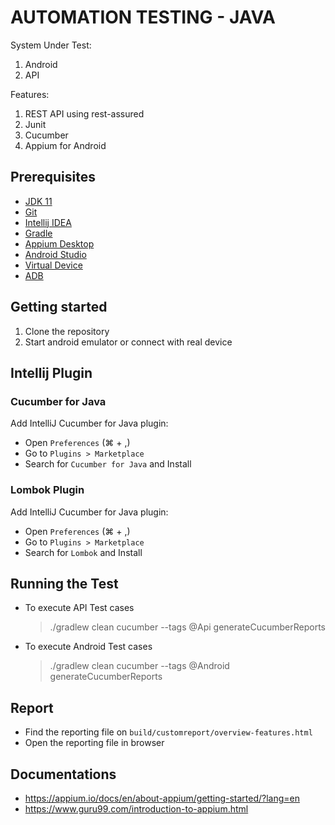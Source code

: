 # AUTOMATION TESTING - JAVA

System Under Test:
1. Android
2. API

Features:
1. REST API using rest-assured
2. Junit
3. Cucumber
4. Appium for Android

## Prerequisites
* [JDK 11](https://docs.oracle.com/en/java/javase/11/install/overview-jdk-installation.html#GUID-8677A77F-231A-40F7-98B9-1FD0B48C346A)
* [Git](https://git-scm.com/downloads)
* [Intellij IDEA](https://www.jetbrains.com/idea/download/)
* [Gradle](https://gradle.org/install/)
* [Appium Desktop](https://github.com/appium/appium-desktop)
* [Android Studio](https://developer.android.com/studio)
* [Virtual Device](https://developer.android.com/studio/run/managing-avds)
* [ADB](https://developer.android.com/studio/command-line/adb)

## Getting started
1. Clone the repository
2. Start android emulator or connect with real device

## Intellij Plugin
### Cucumber for Java
Add IntelliJ Cucumber for Java plugin:

* Open `Preferences` (⌘ + ,)
* Go to `Plugins > Marketplace`
* Search for `Cucumber for Java` and Install

### Lombok Plugin
Add IntelliJ Cucumber for Java plugin:
* Open `Preferences` (⌘ + ,)
* Go to `Plugins > Marketplace`
* Search for `Lombok` and Install

## Running the Test
* To execute API Test cases
  > ./gradlew clean cucumber --tags @Api generateCucumberReports

* To execute Android Test cases
  > ./gradlew clean cucumber --tags @Android generateCucumberReports

## Report
* Find the reporting file on `build/customreport/overview-features.html`
* Open the reporting file in browser

## Documentations
* https://appium.io/docs/en/about-appium/getting-started/?lang=en
* https://www.guru99.com/introduction-to-appium.html